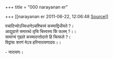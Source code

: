 +++
title = "000 narayanan er"

+++
[[narayanan er	2011-06-22, 12:06:48 [Source](https://groups.google.com/g/bvparishat/c/bSx4HLTFPOY)]]



पचादिभ्योऽज्विधानेऽचश्चित्त्वं कस्माद्विधीयते ?।  
आद्युदात्ते समारब्धे तृचि चित्त्वस्य किं फलम् ?।।  
सामान्यं गृह्यते कस्मादन्तोदात्ते हि चित्फले ?।  
विद्वांसः शरणं मेऽत्र हरिनारायणादयः।।  

\- नारायणः।

  


